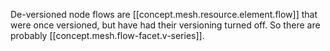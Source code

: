 
De-versioned node flows are [[concept.mesh.resource.element.flow]] that were once versioned, but have had their versioning turned off. So there are probably [[concept.mesh.flow-facet.v-series]].

